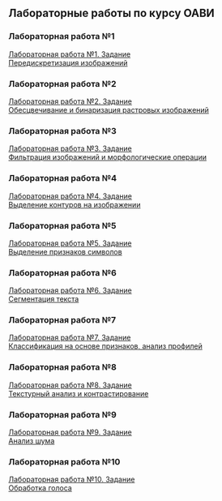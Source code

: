 ## Лабораторные работы по курсу ОАВИ
### Лабораторная работа №1
<a href="tasks/Лаба 1. Передикретизация.pdf">Лабораторная работа №1. Задание</a><br />
<a href="lab_1">Передискретизация изображений</a>
### Лабораторная работа №2
<a href="tasks/Лаба 2. Бинаризация.pdf">Лабораторная работа №2. Задание</a><br />
<a href="lab_2">Обесцвечивание и бинаризация растровых изображений</a>
### Лабораторная работа №3
<a href="tasks/Лаба 3. Фильтры и морфология.pdf">Лабораторная работа №3. Задание</a><br />
<a href="lab_3">Фильтрация изображений и морфологические операции</a>
### Лабораторная работа №4
<a href="tasks/Лаба 4. Контуры.pdf">Лабораторная работа №4. Задание</a><br />
<a href="lab_4">Выделение контуров на изображении</a>
### Лабораторная работа №5
<a href="tasks/Лаба 5. Признаки.pdf">Лабораторная работа №5. Задание</a><br />
<a href="lab_5">Выделение признаков символов</a>
### Лабораторная работа №6
<a href="tasks/Лаба 6. Сегментация.pdf">Лабораторная работа №6. Задание</a><br />
<a href="lab_6">Сегментация текста</a>
### Лабораторная работа №7
<a href="tasks/Лаба 7. Классификация.pdf">Лабораторная работа №7. Задание</a><br />
<a href="lab_7">Классификация на основе признаков, анализ профилей</a>
### Лабораторная работа №8
<a href="tasks/Лаба 1. Передикретизация.pdf">Лабораторная работа №8. Задание</a><br />
<a href="lab_8">Текстурный анализ и контрастирование</a>
### Лабораторная работа №9
<a href="tasks/Лаба 9. Анализ шума.pdf">Лабораторная работа №9. Задание</a><br />
<a href="lab_9">Анализ шума</a>
### Лабораторная работа №10
<a href="tasks/Лаба 10. Обработка голоса.pdf">Лабораторная работа №10. Задание</a><br />
<a href="lab_10">Обработка голоса</a>

